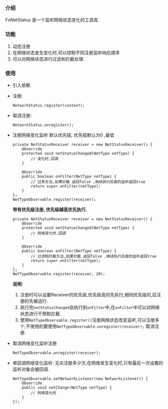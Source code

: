 ### 介绍
FxNetStatus 是一个监听网络状态变化的工具库.

### 功能
1. 动态注册
2. 在网络状态发生变化时,可以控制不同注册监听响应顺序
3. 可以对网络状态进行过滤和拦截处理.

### 使用

- 引入依赖

- 注册:
    ```
    NetworkStatus.register(context);
    ```

- 取消注册:
  ```
  NetworkStatus.unregister();
  ```

- 注册网络变化监听
    默认优先级, 优先级默认为0 ,最低
    ```
    private NetStatusReceiver receiver = new NetStatusReceiver() {
        @Override
        protected void netStatusChanged(NetType netType) {
            // 变化时,回调
        }

        @Override
        public boolean onFilter(NetType netType) {
            // 过来方法,如果拦截 返回false ,继续执行后面的监听返回true
            return super.onFilter(netType);
        }
    };
    NetTypeObservable.register(receiver);
    ```
   **带有优先级注册, 优先级越高优先执行.**
    ```
    private NetStatusReceiver receiver = new NetStatusReceiver() {
        @Override
        protected void netStatusChanged(NetType netType) {
            // 网络变化时,回调
        }

        @Override
        public boolean onFilter(NetType netType) {
            // 过滤和拦截方法,如果拦截 返回false ,继续执行后面的监听返回true
            return super.onFilter(netType);
        }
    };
    NetTypeObservable.register(receiver, 20);
    ```
    **说明:**
    1. 注册时可以设置Receiver的优先级,优先级高的先执行,相同优先级的,后注册的先被运行.
    2. 执行完`netStatusChanged`会执行到`onFilter`中,在`onFilter`中可以对网络状态进行干预和拦截.
    3. 使用`NetTypeObservable.register()`注册网络状态改变监听,可以注册多个,不使用的要使用`NetTypeObservable.unregister(receiver);` 取消注册.

- 取消网络变化监听注册
    ```
    NetTypeObservable.unregister(receiver);
    ```

- 单回调网络变化监听:
    无论注册多少次,在网络发生变化时,只有最后一次设置的监听对象会被回调.
    ```
    NetTypeObservable.setNetworkListener(new NetworkListener() {
        @Override
        public void netChange(NetType netType) {
            // 网络变化时
        }
    });
    ```

